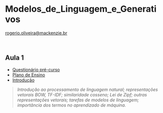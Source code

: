 # Modelos_de_Linguagem_e_Generativos
rogerio.oliveira@mackenzie.br

<br>

## Aula 1

* [Questionário pré-curso](https://forms.gle/LkD3H8LBB6GpvZLv7)
* [Plano de Ensino](https://github.com/Rogerio-mack/Modelos_de_Linguagem_e_Generativos/blob/main/Plano_de_Ensino_Modelos_de_Linguagem_e_Generativos_20250416.pdf)
* [Introdução](https://colab.research.google.com/github/Rogerio-mack/Modelos_de_Linguagem_e_Generativos/blob/main/MLG_01_Introducao.ipynb)

> *Introdução ao processamento de linguagem natural; representações vetorais BOW, TF-IDF; similaridade cosseno; Lei de Zipf; outras representações vetorais; 
tarefas de modelos de linguagem; importância dos termos no aprendizado de máquina.*

